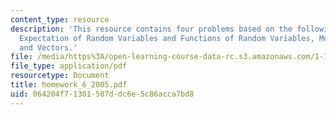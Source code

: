 ```yaml
---
content_type: resource
description: 'This resource contains four problems based on the following topics:
  Expectation of Random Variables and Functions of Random Variables, Moments of Variables
  and Vectors.'
file: /media/https%3A/open-learning-course-data-rc.s3.amazonaws.com/1-151-probability-and-statistics-in-engineering-spring-2005/064204f71301507ddc6e5c86acca7bd8_homework_6_2005.pdf
file_type: application/pdf
resourcetype: Document
title: homework_6_2005.pdf
uid: 064204f7-1301-507d-dc6e-5c86acca7bd8
---
```

